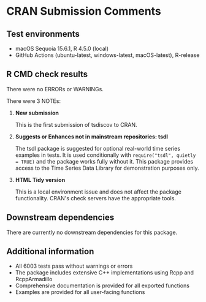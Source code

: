 # CRAN Submission Comments

## Test environments

* macOS Sequoia 15.6.1, R 4.5.0 (local)
* GitHub Actions (ubuntu-latest, windows-latest, macOS-latest), R-release

## R CMD check results

There were no ERRORs or WARNINGs.

There were 3 NOTEs:

1. **New submission**

   This is the first submission of tsdiscov to CRAN.

2. **Suggests or Enhances not in mainstream repositories: tsdl**

   The tsdl package is suggested for optional real-world time series examples
   in tests. It is used conditionally with `require("tsdl", quietly = TRUE)`
   and the package works fully without it. This package provides access to the
   Time Series Data Library for demonstration purposes only.

3. **HTML Tidy version**

   This is a local environment issue and does not affect the package
   functionality. CRAN's check servers have the appropriate tools.

## Downstream dependencies

There are currently no downstream dependencies for this package.

## Additional information

* All 6003 tests pass without warnings or errors
* The package includes extensive C++ implementations using Rcpp and RcppArmadillo
* Comprehensive documentation is provided for all exported functions
* Examples are provided for all user-facing functions

